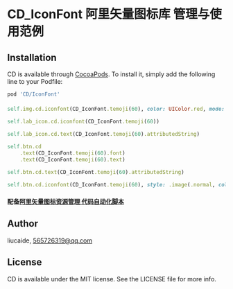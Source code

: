 # CD_IconFont 阿里矢量图标库 管理与使用范例

## Installation

CD is available through [CocoaPods](https://cocoapods.org). To install
it, simply add the following line to your Podfile:

```ruby
pod 'CD/IconFont'
```
> 
#### 
```ruby
self.img.cd.iconfont(CD_IconFont.temoji(60), color: UIColor.red, mode: .center)

self.lab_icon.cd.iconfont(CD_IconFont.temoji(60))

self.lab_icon.cd.text(CD_IconFont.temoji(60).attributedString)

self.btn.cd
    .text(CD_IconFont.temoji(60).font)
    .text(CD_IconFont.temoji(60).text)

self.btn.cd.text(CD_IconFont.temoji(60).attributedString)
    
self.btn.cd.iconfont(CD_IconFont.temoji(60), style: .image(.normal, color: UIColor.red, mode: .center))
```
#### 配备[阿里矢量图标资源管理 代码自动化脚本](https://github.com/liucaide/CD/blob/master/PyToSwift/swift_iconfont.py)

## Author

liucaide, 565726319@qq.com

## License

CD is available under the MIT license. See the LICENSE file for more info.
